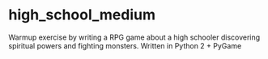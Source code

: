 # high_school_medium
Warmup exercise by writing a RPG game about a high schooler discovering spiritual powers and fighting monsters. Written in Python 2 + PyGame
